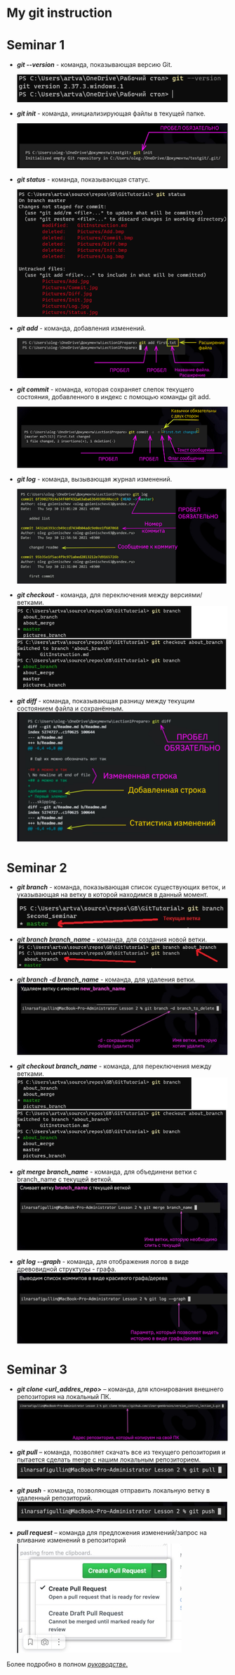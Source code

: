 # My git instruction 
# Seminar 1 
* ***git --version*** - команда, показывающая версию Git.

  ![Add](./Pictures/Version.jpg)
 
 * ***git init*** - команда, инициализирующая файлы в текущей папке.

   ![Add](./Pictures/Init.jpg)

 * ***git status*** - команда, показывающая статус.

   ![Add](./Pictures/Status.jpg)

 * ***git add*** - команда, добавления изменений.

   ![Add](./Pictures/Add.jpg)

 * ***git commit*** - команда, которая сохраняет слепок текущего    состояния, добавленного в индекс с помощью команды git add.

   ![Add](./Pictures/Commit.jpg) 

 * ***git log*** - команда, вызывающая журнал изменений.

   ![Add](./Pictures/Log.jpg)

 * ***git checkout*** - команда, для переключения между версиями/ветками.
 ![Add](./Pictures/Checkout.jpg) 

  * ***git diff*** - команда, показывающая разницу между текущим состоянием файла и сохранённым.
 ![Add](./Pictures/Diff.jpg)  


 # Seminar 2
* ***git branch*** - команда, показывающая список существующих веток, и указывающая на ветку в которой находимся в данный момент.
    ![Add](./Pictures/branch.jpg)

* ***git branch branch_name*** - команда, для создания новой ветки.
    ![Add](./Pictures/new_branch.jpg)

* ***git branch -d branch_name*** - команда, для  удаления ветки.
    ![Add](./Pictures/delete_branchjpg.jpg)

* ***git checkout branch_name*** - команда, для переключения между ветками.
    ![Add](./Pictures/checkout.jpg)

* ***git merge branch_name*** - команда, для объединени ветки с branch_name с текущей веткой.
    ![Add](./Pictures/merge.jpg)

* ***git log --graph*** - команда, для отображения логов в виде древовидной структуры - графа.
    ![Add](./Pictures/log_graph.jpg)
    
 # Seminar 3
* ***git clone <url_addres_repo>*** – команда, для клонирования внешнего репозитория на локальный ПК.
 ![Add](./Pictures/clone.jpg)

 * ***git pull*** – команда, позволяет скачать все из текущего репозитория и пытается сделать merge с нашим локальным репозиторием.
 ![Add](./Pictures/pull.jpg)
 
 * ***git push*** - команда, позволяющая отправить локальную ветку в удаленный репозиторий.
 ![Add](./Pictures/push.jpg)

 * ***pull request*** – команда для предложения изменений/запрос на вливание изменений в репозиторий
 ![Add](./Pictures/pull_requset.jpg) 


 Более подробно в полном [*руководстве*.](https://git-scm.com/book/ru/v2 "О системе контроля версий на русском")
 
